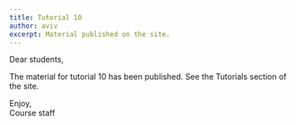 ```yaml
---
title: Tutorial 10
author: aviv
excerpt: Material published on the site.
---
```


Dear students,

The material for tutorial 10 has been published.
See the Tutorials section of the site.

Enjoy,<br>
Course staff


